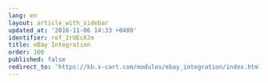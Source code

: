 ```yaml
---
lang: en
layout: article_with_sidebar
updated_at: '2018-11-06 14:33 +0400'
identifier: ref_2rUEcXJm
title: eBay Integration
order: 100
published: false
redirect_to: 'https://kb.x-cart.com/modules/ebay_integration/index.html'
---
```

